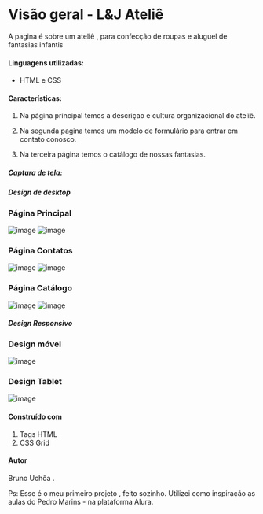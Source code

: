 # Visão geral -  L&J Ateliê

A pagina é sobre um ateliê , para confecção de roupas e aluguel de fantasias infantis


#### Linguagens utilizadas:

- HTML e CSS

#### Características:

1) Na página principal temos a descriçao e cultura organizacional do ateliê.
   
2) Na segunda pagina temos um modelo de formulário para entrar em contato conosco.

3) Na terceira página temos o catálogo de nossas fantasias.


##### Captura de tela:

#####  Design de desktop

### Página Principal

![image](https://user-images.githubusercontent.com/93968842/143500619-baece920-8c9c-4486-9bad-d0773de7463b.png)
![image](https://user-images.githubusercontent.com/93968842/143500656-926dced1-c0af-4b8a-b77a-3cc6abc635e4.png)

### Página Contatos

![image](https://user-images.githubusercontent.com/93968842/143500807-d9d3bd72-e482-4824-8875-7482e05f8e44.png)
![image](https://user-images.githubusercontent.com/93968842/143500857-a7cf29a9-e1ae-4a32-8d13-da7192b37e6e.png)

### Página Catálogo

![image](https://user-images.githubusercontent.com/93968842/143501061-7644ba95-0e5e-484a-8d66-48928ff0bda3.png)
![image](https://user-images.githubusercontent.com/93968842/143501117-dfb7ca11-ba7b-46a8-8a25-f79824662b45.png)

#####  Design Responsivo

###  Design móvel

![image](https://user-images.githubusercontent.com/93968842/143501986-8df675ef-b504-41e5-a6ae-7ee580b70dba.png)


### Design Tablet

![image](https://user-images.githubusercontent.com/93968842/143502026-afbb85f9-810b-4981-84c5-2547d6853f01.png)


#### Construído com

1) Tags HTML
2) CSS Grid

#### Autor

Bruno Uchôa .

Ps: Esse é o meu primeiro projeto , feito sozinho. Utilizei como inspiração as aulas do Pedro Marins - na plataforma Alura.















